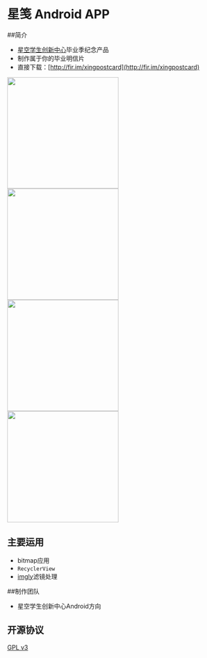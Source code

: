 # 星笺 Android APP

##简介

- [星空学生创新中心](http://www.xingkong.us/)毕业季纪念产品
- 制作属于你的毕业明信片
- 直接下载：[http://fir.im/xingpostcard](http://fir.im/xingpostcard)

<img src="https://github.com/hugeterry/superXingPostCard/blob/master/showUI/1.jpg" width="256" />
<img src="https://github.com/hugeterry/superXingPostCard/blob/master/showUI/2.jpg" width="256" /><br>
<img src="https://github.com/hugeterry/superXingPostCard/blob/master/showUI/3.jpg" width="256" />
<img src="https://github.com/hugeterry/superXingPostCard/blob/master/showUI/4.jpg" width="256" />

## 主要运用
- bitmap应用
- `RecyclerView`
- [imgly](https://github.com/imgly/imgly-sdk-android-demo)滤镜处理

##制作团队
- 星空学生创新中心Android方向

## 开源协议

[GPL v3](LICENSE)
